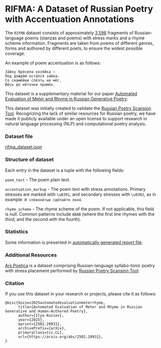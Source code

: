 # RIFMA: A Dataset of Russian Poetry with Accentuation Annotations

The `RIFMA` dataset consists of approximately [3,598](poetry_aligner_tests.md) fragments of Russian-language poems (stanzas and poems)
with stress marks and a rhyme scheme information. Fragments are taken from poems of different genres,
forms and authored by different poets, to ensure the widest possible coverage.

An example of poem accentuation is as follows:

```
За́йку бро́сила хозя́йка —
Под дождё́м оста́лся за́йка.
Со скаме́йки сле́зть не мо́г,
Ве́сь до ни́точки промо́к.
```

This dataset is a supplementary material for our paper [Automated Evaluation of Meter and Rhyme in Russian Generative Poetry](https://arxiv.org/abs/2502.20931).

This dataset was initially created to validate the [Russian Poetry Scansion Tool](https://github.com/Koziev/RussianPoetryScansionTool).
Recognizing the lack of similar resources for Russian poetry, we have made it publicly available under an open license
to support research in natural language processing (NLP) and computational poetry analysis.


### Dataset file

[rifma_dataset.json](rifma_dataset.json)

### Structure of dataset

Each entry in the dataset is a tuple with the following fields:

`poem_text` - The poem plain text.  

`accentuation_markup` - The poem text with stress annotations. Primary stresses are marked with `\u0301`, and secondary stresses with `\u0302`, as in example: `И сло̀вони́тью сде́лайте окно́`.

`rhyme_scheme` - The rhyme scheme of the poem. If not applicable, this field is null.
Common patterns include `ABAB` (where the first line rhymes with the third, and the second with the fourth).


### Statistics

Some information is presented in [automatically generated report file](poetry_aligner_tests.md).

### Additional Resources

[Ars Poetica](https://huggingface.co/datasets/inkoziev/ArsPoetica) is a dataset comprising Russian-language syllabo-tonic poetry with stress placement performed by [Russian Poetry Scansion Tool](https://github.com/Koziev/RussianPoetryScansionTool).


### Citation

If you use this dataset in your research or projects, please cite it as follows:

```
@misc{koziev2025automatedevaluationmeterrhyme,
      title={Automated Evaluation of Meter and Rhyme in Russian Generative and Human-Authored Poetry},
      author={Ilya Koziev},
      year={2025},
      eprint={2502.20931},
      archivePrefix={arXiv},
      primaryClass={cs.CL},
      url={https://arxiv.org/abs/2502.20931},
}
```
